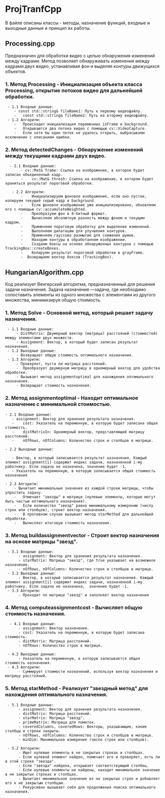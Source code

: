 # ProjTranfCpp

В файле описаны классы - методы, назначение функций, входные и выходные данные и принцип их работы.

## Processing.cpp
 Предназначен для обработки видео с целью обнаружения изменений между кадрами. Метод позволяет обнаруживать изменения между кадрами двух видео, устанавливая фон и выделяя контуры движущихся объектов.  
 ### 1. Метод Processing - Инициализация объекта класса Processing, открытие потоков видео для дальнейшей обработки.
     - 1.1 Входные данные:
        - const std::string& fileName1: Путь к первому видеофайлу.
        -	const std::string& fileName2: Путь ко второму видеофайлу.
     - 1.2 Алгоритм:
        -	Происходит инициализация переменных isFrame и background.
        -	Открываются два потока видео с помощью cv::VideoCapture.
        -	Если хотя бы один поток не удалось открыть, выбрасываем исключение с описанием ошибки.
 ### 2. Метод detectedChanges - Обнаружение изменений между текущими кадрами двух видео.
      - 2.1 Входные данные:
           - cv::Mat& frame: Ссылка на изображение, в которое будет записан объединенный кадр.
           -	cv::Mat& thresh: Ссылка на изображение, в котором будет храниться результат пороговой обработки.

       - 2.2 Алгоритм:
           - 	Инициализируем фоновое изображение, если оно пустое, копируем текущий серый кадр в background.
           - 	Если фоновое изображение уже инициализировано, обновляем его с помощью cv::accumulateWeighted.
           - 	Преобразуем фон в 8-битный формат.
           - 	Вычисляем абсолютную разность между фоном и текущим кадром.
           - 	Применяем пороговую обработку для выделения изменений.
           - 	Выполняем дилатацию для улучшения контуров.
           - 	Применяем гауссово размытие для снижения шумов.
           - 	Находим контуры в обработанном изображении.
           - 	Создаем боксы на основе обнаруженных контуров с помощью TrackingBox::createBoxes.
           - 	Копируем результат пороговой обработки в grayFrame.
           -  Возвращаем вектор боксов (TrackingBox).

## HungarianAlgorithm.cpp 
 Код реализует Венгерский алгоритма, предназначенный для решения задачи назначения. Задача назначения —задача, где необходимо сопоставить элементы из одного множества с элементами из другого множества, минимизируя общую стоимость.
### 1. Метод Solve - Основной метод, который решает задачу назначения.
     - 1.1 Входные данные:
         - DistMatrix: Двумерный вектор (матрица) расстояний (стоимостей) между элементами двух множеств.
         - Assignment: Вектор, в который будет записан результат назначения.
     - 1.2 Выходные данные:
         - Возвращает общую стоимость оптимального назначения.
     - 1.3 Алгоритм:
         - Проверяет, пуста ли матрица расстояний.
         -	Преобразует двумерную матрицу в одномерный вектор для удобства обработки.
         - Вызывает метод assignmentoptimal для нахождения оптимального назначения.
         - Возвращает стоимость назначения.

### 2. Метод assignmentoptimal - Находит оптимальное назначение с минимальной стоимостью.
    - 2.1 Входные данные:
       - assignment: Вектор для хранения результата назначения.
       -	cost: Указатель на переменную, в которую будет записана общая стоимость.
       -	distMatrixIn: Одномерный вектор, представляющий матрицу расстояний.
       -	nOfRows, nOfColumns: Количество строк и столбцов в матрице.

    - 2.2 Выходные данные:
       
       - Вектор, в который записывается результат назначения. Каждый элемент assignment[i] содержит индекс задачи, назначенной i-му работнику. Если задача не назначена, значение будет -1.
       - Указатель на переменную, в которую записывается общая стоимость назначения

    - 2.3 Алгоритм:
        - Вычитает минимальные значения из каждой строки матрицы, чтобы упростить задачу.
        -	Отмечает "звезды" в матрице (нулевые элементы, которые могут быть частью оптимального назначения).
        -	Если количество "звезд" равно минимальному измерению (числу строк или столбцов), строит вектор назначения.
        -	В противном случае вызывает метод starMethod для дальнейшей обработки.
        -	Вычисляет итоговую стоимость назначения.
 
 ### 3. Метод buildassignmentvector - Строит вектор назначения на основе матрицы "звезд".
     - 3.1 Входные данные:
          -	assignment: Вектор для хранения результата назначения.
          -	starMatrix: Матрица "звезд", где true указывает на возможное назначение.
          -	nOfRows, nOfColumns: Количество строк и столбцов в матрице.
     - 3.2 Выходные данные:
          - Вектор, в который записывается результат назначения. Каждый элемент assignment[i] содержит индекс задачи, назначенной i-му работнику. Если задача не назначена,  значение будет -1.
     - 3.3 Алгоритм:
          - Проходит по матрице "звезд" и заполняет вектор назначения
### 4. Метод computeassignmentcost - Вычисляет общую стоимость назначения.
      - 4.1 Входные данные:
          -	assignment: Вектор назначения.
          - cost: Указатель на переменную, в которую будет записана стоимость.
          -	distMatrix: Матрица расстояний.
          - nOfRows: Количество строк в матрице.

     - 4.2 Выходные данные:
          - Указатель на переменную, в которую записывается общая стоимость назначения.
     - 4.3 Алгоритм:
          - Суммирует стоимости назначений, используя вектор назначения и матрицу расстояний.
### 5. Метод starMethod - Реализует "звездный метод" для нахождения оптимального назначения.
     
     - 5.1 Входные данные:
          -	assignment: Вектор для хранения результата назначения.
          -	distMatrix: Матрица расстояний.
          -	starMatrix: Матрица "звезд".
          -	primeMatrix: Матрица для пометок.
          -	coveredColumns, coveredRows: Векторы, указывающие, какие столбцы и строки закрыты.
          -	nOfRows, nOfColumns: Количество строк и столбцов в матрице.
          -	minDim: Минимальное измерение (число строк или столбцов).
   
     - 5.2 Алгоритм:
          -	Ищет нулевые элементы в не закрытых строках и столбцах.
          -	Если нулевой элемент найден, помечает его и проверяет, есть ли в этой строке "звезда".
          -	Если "звезда" найдена, открывает соответствующий столбец.
          -	Если нулевые элементы не найдены, находит минимальное значение в не закрытых строках и столбцах.
          -	Вычитает минимальное значение из не закрытых строк и добавляет его к не закрытым столбцам.
          -	Рекурсивно вызывает себя для продолжения поиска оптимального назначения.

 
       
           	



     
